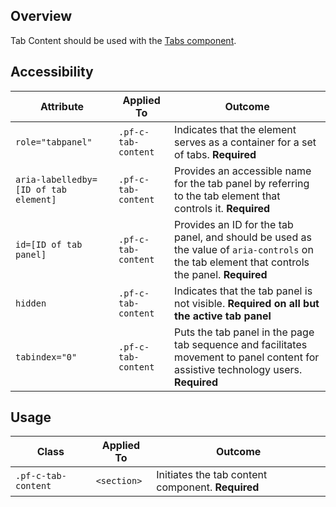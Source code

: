 ## Overview

Tab Content should be used with the [Tabs component](/components/Tabs/examples/).

## Accessibility

<div class="table-wrapper">

| Attribute | Applied To | Outcome |
| -- | -- | -- |
| `role="tabpanel"` | `.pf-c-tab-content` | Indicates that the element serves as a container for a set of tabs. **Required** |
| `aria-labelledby=[ID of tab element]` | `.pf-c-tab-content` | Provides an accessible name for the tab panel by referring to the tab element that controls it. **Required**
| `id=[ID of tab panel]` | `.pf-c-tab-content` | Provides an ID for the tab panel, and should be used as the value of `aria-controls` on the tab element that controls the panel.  **Required**
| `hidden` | `.pf-c-tab-content` | Indicates that the tab panel is not visible. **Required on all but the active tab panel**
| `tabindex="0"` | `.pf-c-tab-content` | Puts the tab panel in the page tab sequence and facilitates movement to panel content for assistive technology users. **Required**

</div>


## Usage

| Class | Applied To | Outcome |
| -- | -- | -- |
| `.pf-c-tab-content` | `<section>` |  Initiates the tab content component. **Required** |
